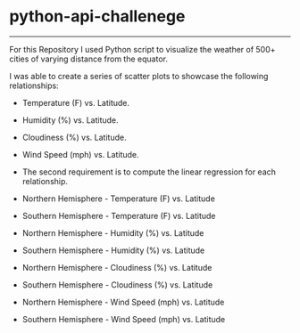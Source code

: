 # python-api-challenege
----------------------------
For this Repository I used Python script to visualize the weather of 500+ cities of varying distance from the equator.

I was able to create a series of scatter plots to showcase the following relationships:

* Temperature (F) vs. Latitude.
* Humidity (%) vs. Latitude. 
* Cloudiness (%) vs. Latitude.
* Wind Speed (mph) vs. Latitude.
* The second requirement is to compute the linear regression for each relationship.

* Northern Hemisphere - Temperature (F) vs. Latitude
* Southern Hemisphere - Temperature (F) vs. Latitude
* Northern Hemisphere - Humidity (%) vs. Latitude
* Southern Hemisphere - Humidity (%) vs. Latitude
* Northern Hemisphere - Cloudiness (%) vs. Latitude
* Southern Hemisphere - Cloudiness (%) vs. Latitude
* Northern Hemisphere - Wind Speed (mph) vs. Latitude
* Southern Hemisphere - Wind Speed (mph) vs. Latitude
